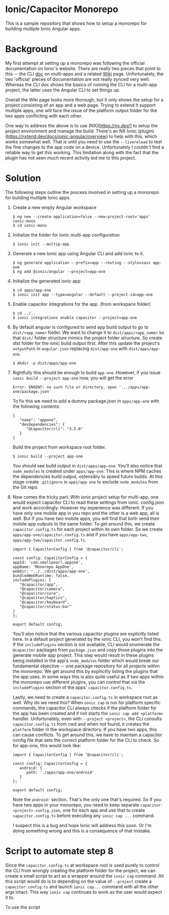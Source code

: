 # Ionic/Capacitor Monorepo

This is a sample repository that shows how to setup a monorepo for building multiple Ionic Angular apps.

# Background

My first attempt at setting up a monorepo was following the official documentation on Ionic's website. There are really two pieces that point to this -- the CLI [doc](https://ionicframework.com/docs/cli/configuration#multi-app-projects) on multi-apps and a related [Wiki](https://github.com/ionic-team/ionic-cli/wiki/Angular-Monorepo) page. Unfortunately, the two 'official' pieces of documentation are not really synced very well. Whereas the CLI doc shows the basics of running the CLI for a multi-app project, the latter uses the Angular CLI to set things up.

Overall the Wiki page looks more thorough, but it only shows the setup for a project consisting of an app and a web page. Trying to extend it support multiple apps, one will face the issue of the platform output folder for the two apps conflicting with each other.

One way to address the above is to use (NX)[https://nx.dev/] to setup the project environment and manage the build. There's an NX Ionic (plugin)(https://nxtend.dev/docs/ionic-angular/overview) to help with this, which works somewhat well. That is until you need to use the `--livereload` to test the fine changes to the app code on a device. Unfortunately I couldn't find a reliable way to get this working. This limitation along with the fact that the plugin has not seen much recent activity led me to this project.

# Solution
The following steps outline the process involved in setting up a monorepo for building multiple Ionic apps.

1. Create a new empty Angular workspace
   ```
   $ ng new --create-application=false --new-project-root='apps' ionic-mono
   $ cd ionic-mono
   ```
2. Initialize the folder for Ionic multi-app configuration
   ```
   $ ionic init --multip-app
   ```
3. Generate a new Ionic app using Angular CLI and add ionic to it.
   ```
   $ ng generate application --prefix=app --routing --style=sass app-one
   $ ng add @ionic/angular --project=app-one
   ```
4. Initialize the generated ionic app
   ```
   $ cd apps/app-one
   $ ionic init app --type=angular --default --project-id=app-one
   ```
5. Enable capacitor integrations for the app. (from workspace folder)
   ```
   $ cd ../..
   $ ionic integrations enable capacitor --project=app-one
   ```
6. By default angular is configured to send app build output to go to `dist/<app_name>` folder. We want to change it to `dist/apps/<app_name>` so that `dist/` folder structure mimics the project folder structure. So create dist folder for the ionic build output first. After this update the project's `outputPath` in `angular.json` replacing `dist/app-one` with `dist/apps/app-one`.
   ```
   $ mkdir -p dist/apps/app-one
   ```
7. Rightfully this should be enough to build `app-one`. However, if you issue `ionic build --project app-one` now, you will get the error
   ```
   Error: ENOENT: no such file or directory, open '.../apps/app-one/package.json'
   ```
   To fix this we need to add a dummy package.json in `apps/app-one` with the following contents:
   ```
   {
      "name": "appone",
      "devDependencies": {
         "@capacitor/cli": "3.5.0"
      }
   }
   ```
   Build the project from workspace root folder. 
   ```
   $ ionic build --project app-one
   ```
   You should see build output in `dist/apps/app-one`. You'll also notice that `node_modules` is created under `apps/app-one`. This is where NPM caches the dependencies build output, ostensibly to speed future builds. At this stage create `.gitignore` in `apps/app-one` to exclude `node_modules` from the Git repo.

8. Now comes the tricky part. With ionic project setup for multi-app, one would expect capacitor CLI to read these settings from ionic.
   config.json and work accordingly. However my experience was different. If you have only one mobile app in you repo and the other is a web app, all is well. But if you have two mobile apps, you will find that both send their mobile app outputs to the same folder. To get around this, we create `capacitor.config.ts` for each project within its own folder. So we create `apps/app-one/capacitor.config.ts` and if you have `apps/app-two`, `apps/app-two/capacitor.config.ts`.
   ```
   import { CapacitorConfig } from '@capacitor/cli';

   const config: CapacitorConfig = {
   appId: 'com.smallpearl.appone',
   appName: 'Monorepo AppOne',
   webDir: '../../dist/apps/app-one',
   bundledWebRuntime: false,
   includePlugins: [
      "@capacitor/app",
      "@capacitor/camera",
      "@capacitor/core",
      "@capacitor/haptics",
      "@capacitor/keyboard",
      "@capacitor/status-bar"
   ]
   };

   export default config;
   ```
   You'll also notice that the various capacitor plugins are explicitly listed here. In a default project generated by the ionic CLI, you won't find this. If the `includePlugins` section is not available, CLI would enumerate the `@capacitor` packages from `package.json` and copy those plugins into the generate mobile app project. This step would result in these plugins being installed in the app's `node_modules` folder which would break our fundamental objective -- one package repository for all projects within the monorepo. We get around this by expilicitly listing the plugins that the app uses. In some ways this is also quite useful as if two apps within the monorepo use different plugins, you can control that via the `includePlugins` section of the apps' `capacitor.config.ts`.

   Lastly, we need to create a `capacitor.config.ts` in workspace root as well. Why do we need this? When `ionic cap` is run for platform specific commands, the capacitor CLI always checks if the platform folder for the app has been created and if not starts the `ionic cap add <platform>` handler. Unfortunately, even with `--project <project>`, the CLI consults `capacitor.config.ts` from cwd and when not found, it creates the `platform` folder in the workspace directory. If you have two apps, this can cause conflicts. To get around this, we have to maintain a capacitor config file that sets the correct platform folder for the CLI to check. So for app-one, this would look like:
   ```   
   import { CapacitorConfig } from '@capacitor/cli';

   const config: CapacitorConfig = {
      android: {
         path: './apps/app-one/android'
      }
   };

   export default config;
   ```
   Note the `android:` section. That's the only one that's required. So if you have two apps in your monorepo, you need to keep separate `capacitor-<project>.config.json`, one for each app and use that to create `capacitor.config.ts` before executing any `ionic cap ...` command.

   I suspect this is a bug and hope Ionic will address this soon. Or I'm doing something wrong and this is a consequence of that mistake.

# Script to automate step 8

Since the `capacitor.config.ts` at workspace root is used purely to control the CLI from wrongly creating the platform folder for the project, we can create a small script to act as a wrapper around the `ionic cap` command. All this script would do is to depending on the value of `--project` create a `capacitor.config.ts` and launch `ionic cap...` command with all the other args intact. This way `ionic cap` continues to work as the user would expect it to.

To use the script